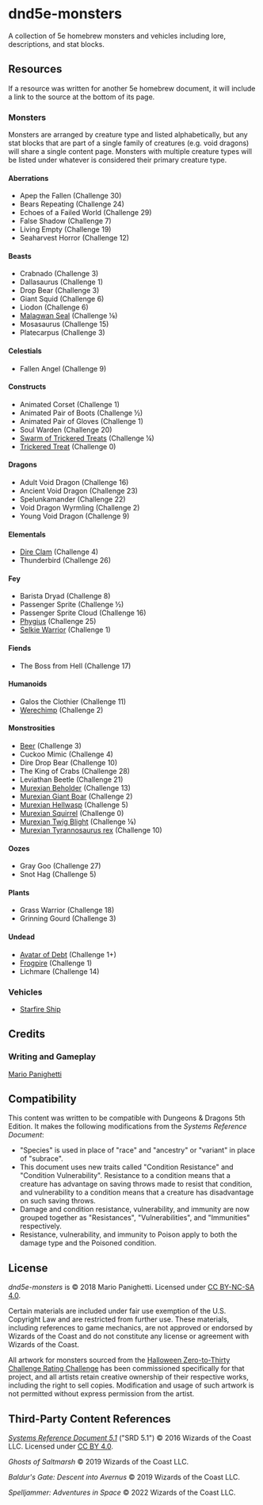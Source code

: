 # dnd5e-monsters

A collection of 5e homebrew monsters and vehicles including lore, descriptions, and stat blocks.

## Resources

If a resource was written for another 5e homebrew document, it will include a link to the source at the bottom of its page.

### Monsters

Monsters are arranged by creature type and listed alphabetically, but any stat blocks that are part of a single family of creatures (e.g. void dragons) will share a single content page. Monsters with multiple creature types will be listed under whatever is considered their primary creature type.

#### Aberrations

- Apep the Fallen (Challenge 30)
- Bears Repeating (Challenge 24)
- Echoes of a Failed World (Challenge 29)
- False Shadow (Challenge 7)
- Living Empty (Challenge 19)
- Seaharvest Horror (Challenge 12)

#### Beasts

- Crabnado (Challenge 3)
- Dallasaurus (Challenge 1)
- Drop Bear (Challenge 3)
- Giant Squid (Challenge 6)
- Liodon (Challenge 6)
- [Malagwan Seal](beasts/malagwan-seal.md) (Challenge ⅛)
- Mosasaurus (Challenge 15)
- Platecarpus (Challenge 3)

#### Celestials

- Fallen Angel (Challenge 9)

#### Constructs

- Animated Corset (Challenge 1)
- Animated Pair of Boots (Challenge ½)
- Animated Pair of Gloves (Challenge 1)
- Soul Warden (Challenge 20)
- [Swarm of Trickered Treats](constructs/trickered-treat.md#swarm-of-trickered-treats) (Challenge ¼)
- [Trickered Treat](constructs/trickered-treat.md) (Challenge 0)

#### Dragons

- Adult Void Dragon (Challenge 16)
- Ancient Void Dragon (Challenge 23)
- Spelunkamander (Challenge 22)
- Void Dragon Wyrmling (Challenge 2)
- Young Void Dragon (Challenge 9)

#### Elementals

- [Dire Clam](elementals/dire-clam.md) (Challenge 4)
- Thunderbird (Challenge 26)

#### Fey

- Barista Dryad (Challenge 8)
- Passenger Sprite (Challenge ½)
- Passenger Sprite Cloud (Challenge 16)
- [Phygius](fey/phygius.md) (Challenge 25)
- [Selkie Warrior](fey/selkie-warrior.md) (Challenge 1)

#### Fiends

- The Boss from Hell (Challenge 17)

#### Humanoids

- Galos the Clothier (Challenge 11)
- [Werechimp](humanoids/werechimp.md) (Challenge 2)

#### Monstrosities

- [Beer](monstrosities/beer.md) (Challenge 3)
- Cuckoo Mimic (Challenge 4)
- Dire Drop Bear (Challenge 10)
- The King of Crabs (Challenge 28)
- Leviathan Beetle (Challenge 21)
- [Murexian Beholder](monstrosities/murexian-beholder.md) (Challenge 13)
- [Murexian Giant Boar](monstrosities/murexian-giant-boar.md) (Challenge 2)
- [Murexian Hellwasp](monstrosities/murexian-hellwasp.md) (Challenge 5)
- [Murexian Squirrel](monstrosities/murexian-squirrel.md) (Challenge 0)
- [Murexian Twig Blight](monstrosities/murexian-twig-blight.md) (Challenge ⅛)
- [Murexian Tyrannosaurus rex](monstrosities/murexian-tyrannosaurus-rex.md) (Challenge 10)

#### Oozes

- Gray Goo (Challenge 27)
- Snot Hag (Challenge 5)

#### Plants

- Grass Warrior (Challenge 18)
- Grinning Gourd (Challenge 3)

#### Undead

- [Avatar of Debt](undead/avatar-of-debt.md) (Challenge 1+)
- [Frogpire](undead/frogpire.md) (Challenge 1)
- Lichmare (Challenge 14)

### Vehicles

- [Starfire Ship](vehicles/starfire-ship.md)

## Credits

### Writing and Gameplay

[Mario Panighetti](https://mario.panighetti.net)

## Compatibility

This content was written to be compatible with Dungeons & Dragons 5th Edition. It makes the following modifications from the _Systems Reference Document_:

- "Species" is used in place of "race" and "ancestry" or "variant" in place of "subrace".
- This document uses new traits called "Condition Resistance" and "Condition Vulnerability". Resistance to a condition means that a creature has advantage on saving throws made to resist that condition, and vulnerability to a condition means that a creature has disadvantage on such saving throws.
- Damage and condition resistance, vulnerability, and immunity are now grouped together as "Resistances", "Vulnerabilities", and "Immunities" respectively.
- Resistance, vulnerability, and immunity to Poison apply to both the damage type and the Poisoned condition.

## License

_dnd5e-monsters_ is © 2018 Mario Panighetti. Licensed under [CC BY-NC-SA 4.0](https://creativecommons.org/licenses/by-nc-sa/4.0/legalcode).

Certain materials are included under fair use exemption of the U.S. Copyright Law and are restricted from further use. These materials, including references to game mechanics, are not approved or endorsed by Wizards of the Coast and do not constitute any license or agreement with Wizards of the Coast.

All artwork for monsters sourced from the [Halloween Zero-to-Thirty Challenge Rating Challenge](https://mpanighetti.tumblr.com/tagged/030crc) has been commissioned specifically for that project, and all artists retain creative ownership of their respective works, including the right to sell copies. Modification and usage of such artwork is not permitted without express permission from the artist.

## Third-Party Content References

_[Systems Reference Document 5.1](https://dnd.wizards.com/resources/systems-reference-document)_ ("SRD 5.1") © 2016 Wizards of the Coast LLC. Licensed under [CC BY 4.0](https://creativecommons.org/licenses/by/4.0/legalcode).

_Ghosts of Saltmarsh_ © 2019 Wizards of the Coast LLC.

_Baldur's Gate: Descent into Avernus_ © 2019 Wizards of the Coast LLC.

_Spelljammer: Adventures in Space_ © 2022 Wizards of the Coast LLC.
